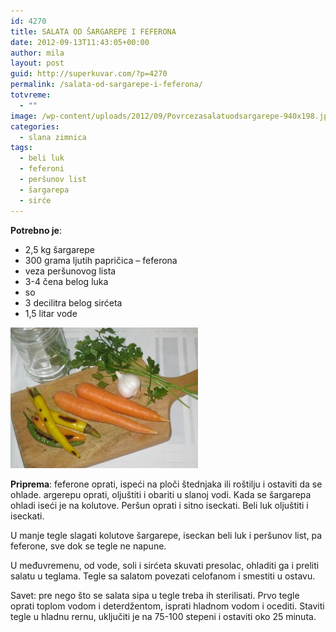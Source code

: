 ```yaml
---
id: 4270
title: SALATA OD ŠARGAREPE I FEFERONA
date: 2012-09-13T11:43:05+00:00
author: mila
layout: post
guid: http://superkuvar.com/?p=4270
permalink: /salata-od-sargarepe-i-feferona/
totvreme:
  - ""
image: /wp-content/uploads/2012/09/Povrcezasalatuodsargarepe-940x198.jpg
categories:
  - slana zimnica
tags:
  - beli luk
  - feferoni
  - peršunov list
  - šargarepa
  - sirće
---
```

**Potrebno je**:

  * 2,5 kg šargarepe
  * 300 grama ljutih papričica &#8211; feferona
  * veza peršunovog lista
  * 3-4 čena belog luka
  * so
  * 3 decilitra belog sirćeta
  * 1,5 litar vode

<img class="alignnone size-medium wp-image-4373" title="Povrcezasalatuodsargarepe" src="/wp-content/uploads/2012/09/Povrcezasalatuodsargarepe-300x225.jpg" alt="" width="300" height="225" /> 

**Priprema**: feferone oprati, ispeći na ploči štednjaka ili roštilju i ostaviti da se ohlade.  argerepu oprati, oljuštiti i obariti u slanoj vodi. Kada se šargarepa ohladi iseći je na kolutove. Peršun oprati i sitno iseckati. Beli luk oljuštiti i iseckati.

U manje tegle slagati kolutove šargarepe, iseckan beli luk i peršunov list, pa feferone, sve dok se tegle ne napune.

U međuvremenu, od vode, soli i sirćeta skuvati presolac, ohladiti ga i preliti salatu u teglama. Tegle sa salatom povezati celofanom i smestiti u ostavu.

Savet: pre nego što se salata sipa u tegle treba ih sterilisati. Prvo tegle oprati toplom vodom i deterdžentom, isprati hladnom vodom i ocediti. Staviti tegle u hladnu rernu, uključiti je na 75-100 stepeni i ostaviti oko 25 minuta.